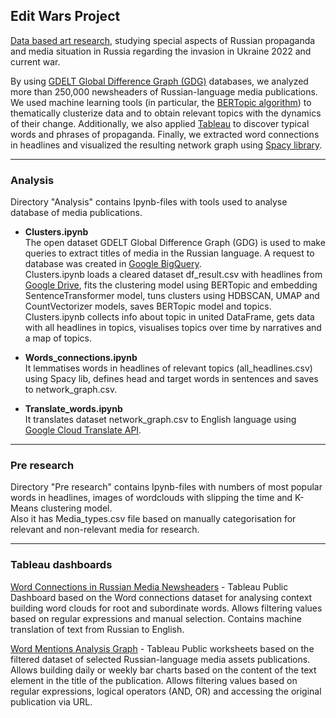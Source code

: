 ## Edit Wars Project 
[Data based art research](https:/editwars.org), studying special aspects of Russian propaganda and media situation in Russia regarding the invasion in Ukraine 2022 and current war.

By using [GDELT Global Difference Graph (GDG)](https://blog.gdeltproject.org/announcing-the-gdelt-global-difference-graph-gdg-planetary-scale-change-detection-for-the-global-news-media/) databases, we analyzed more than 250,000 newsheaders of Russian-language media publications. We used machine learning tools (in particular, the [BERTopic algorithm](https://maartengr.github.io/BERTopic/index.html)) to thematically clusterize data and to obtain relevant topics with the dynamics of their change. Additionally, we also applied [Tableau](https://www.tableau.com) to discover typical words and phrases of propaganda. Finally, we extracted word connections in headlines and visualized the resulting network graph using [Spacy library](https://spacy.io).
***
### <b>Analysis</b>
Directory "Analysis" contains Ipynb-files with tools used to analyse database of media publications.

- <b>Clusters.ipynb</b>
<br>The open dataset GDELT Global Difference Graph (GDG) is used to make queries to extract titles of media in the Russian language. A request to database was created in [Google BigQuery](https://console.cloud.google.com/bigquery?sq=660327570123:bf28559e6ed1406fbb7e0eade9d762bc). <br>
Clusters.ipynb loads a cleared dataset df_result.csv with headlines from [Google Drive](https://drive.google.com/drive/folders/1lGJRJ0-v4RuN8ymzL5gLX8pjAfkBMfpU?usp=sharing), fits the clustering model using BERTopic and embedding SentenceTransformer model, tuns clusters using HDBSCAN, UMAP and CountVectorizer models, saves BERTopic model and topics.<br>
Clusters.ipynb collects info about topic in united DataFrame, gets data with all headlines in topics, visualises topics over time by narratives and a map of topics.


- <b>Words_connections.ipynb</b>
<br>It lemmatises words in headlines of relevant topics (all_headlines.csv) using Spacy lib, defines head and target words in sentences and saves to network_graph.csv.


- <b>Translate_words.ipynb</b>
<br> It translates dataset network_graph.csv to English language using [Google Cloud Translate API](https://cloud.google.com/translate).

***
### <b>Pre research</b>
Directory "Pre research" contains Ipynb-files with numbers of most popular words in headlines, images of wordclouds with slipping the time and K-Means clustering model. 
<br> Also it has Media_types.csv file based on manually categorisation for relevant and non-relevant media for research. 

***
### <b>Tableau dashboards</b>
[Word Connections in Russian Media Newsheaders](https://public.tableau.com/app/profile/viacheslav.romanov/viz/WordConnectionsinRussianMediaNewsheaders01_01_22-31_07_22EditWars-Mediafutures/WordcloudDoubleDash) - Tableau Public Dashboard based on the Word connections dataset for analysing context building word clouds for root and subordinate words. Allows filtering values based on regular expressions and manual selection. Contains machine translation of text from Russian to English.

[Word Mentions Analysis Graph](https://public.tableau.com/app/profile/viacheslav.romanov/viz/Mediafutures-cleaneddata540k/dailycountnostack) - Tableau Public worksheets based on the filtered dataset of selected Russian-language media assets publications. Allows building daily or weekly bar charts based on the content of the text element in the title of the publication. Allows filtering values based on regular expressions, logical operators (AND, OR) and accessing the original publication via URL. 
